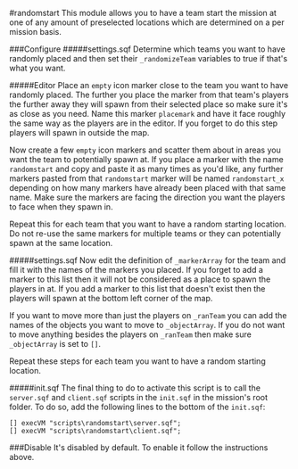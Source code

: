 #randomstart
This module allows you to have a team start the mission at one of any amount of preselected locations which are determined on a per mission basis. 

###Configure
#####settings.sqf
Determine which teams you want to have randomly placed and then set their `_randomizeTeam` variables to true if that's what you want.

#####Editor
Place an `empty` icon marker close to the team you want to have randomly placed. The further you place the marker from that team's players the further away they will spawn from their selected place so make sure it's as close as you need. Name this marker `placemark` and have it face roughly the same way as the players are in the editor. If you forget to do this step players will spawn in outside the map.

Now create a few `empty` icon markers and scatter them about in areas you want the team to potentially spawn at. If you place a marker with the name `randomstart` and copy and paste it as many times as you'd like, any further markers pasted from that `randomstart` marker will be named `randomstart_x` depending on how many markers have already been placed with that same name. Make sure the markers are facing the direction you want the players to face when they spawn in.

Repeat this for each team that you want to have a random starting location. Do not re-use the same markers for multiple teams or they can potentially spawn at the same location.

#####settings.sqf
Now edit the definition of `_markerArray` for the team and fill it with the names of the markers you placed. If you forget to add a marker to this list then it will not be considered as a place to spawn the players in at. If you add a marker to this list that doesn't exist then the players will spawn at the bottom left corner of the map.

If you want to move more than just the players on `_ranTeam` you can add the names of the objects you want to move to `_objectArray`. If you do not want to move anything besides the players on `_ranTeam` then make sure `_objectArray` is set to `[]`.

Repeat these steps for each team you want to have a random starting location.

#####init.sqf
The final thing to do to activate this script is to call the `server.sqf` and `client.sqf` scripts in the `init.sqf` in the mission's root folder. To do so, add the following lines to the bottom of the `init.sqf`:

```
[] execVM "scripts\randomstart\server.sqf";
[] execVM "scripts\randomstart\client.sqf";
```

###Disable
It's disabled by default. To enable it follow the instructions above.